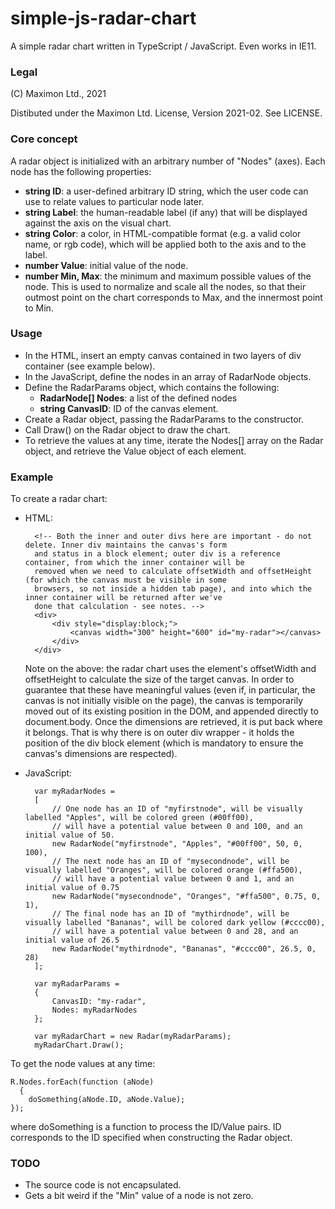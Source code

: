 # simple-js-radar-chart

A simple radar chart written in TypeScript / JavaScript. Even works in IE11.

### Legal

(C) Maximon Ltd., 2021

Distibuted under the Maximon Ltd. License, Version 2021-02. See LICENSE.

### Core concept

A radar object is initialized with an arbitrary number of "Nodes" (axes). Each node has the following properties:

* __string ID__: a user-defined arbitrary ID string, which the user code can use to relate values to particular node later.
* __string Label__: the human-readable label (if any) that will be displayed against the axis on the visual chart.
* __string Color__: a color, in HTML-compatible format (e.g. a valid color name, or rgb code), which will be applied both to the axis and to the label.
* __number Value__: initial value of the node.
* __number Min, Max__: the minimum and maximum possible values of the node. This is used to normalize and scale all the nodes, so that their outmost point on the chart corresponds to Max, and the innermost point to Min.

### Usage

* In the HTML, insert an empty canvas contained in two layers of div container (see example below).
* In the JavaScript, define the nodes in an array of RadarNode objects.
* Define the RadarParams object, which contains the following:
  * __RadarNode\[\] Nodes__: a list of the defined nodes
  * __string CanvasID__: ID of the canvas element.
* Create a Radar object, passing the RadarParams to the constructor.
* Call Draw() on the Radar object to draw the chart.
* To retrieve the values at any time, iterate the Nodes\[\] array on the Radar object, and retrieve the Value object of each element.

### Example

To create a radar chart:

* HTML:

        <!-- Both the inner and outer divs here are important - do not delete. Inner div maintains the canvas's form
        and status in a block element; outer div is a reference container, from which the inner container will be 
        removed when we need to calculate offsetWidth and offsetHeight (for which the canvas must be visible in some
        browsers, so not inside a hidden tab page), and into which the inner container will be returned after we've 
        done that calculation - see notes. -->
        <div>
            <div style="display:block;">
                <canvas width="300" height="600" id="my-radar"></canvas>
            </div>
        </div>
    
    Note on the above: the radar chart uses the element's offsetWidth and offsetHeight to calculate the size of the target canvas. In order to guarantee that these have meaningful values (even if, in particular, the canvas is not initially visible on the page), the canvas is temporarily moved out of its existing position in the DOM, and appended directly to document.body. Once the dimensions are retrieved, it is put back where it belongs. That is why there is on outer div wrapper - it holds the position of the div block element (which is mandatory to ensure the canvas's dimensions are respected).
    
* JavaScript:

        var myRadarNodes =
        [
            // One node has an ID of "myfirstnode", will be visually labelled "Apples", will be colored green (#00ff00),
            // will have a potential value between 0 and 100, and an initial value of 50.
            new RadarNode("myfirstnode", "Apples", "#00ff00", 50, 0, 100),
            // The next node has an ID of "mysecondnode", will be visually labelled "Oranges", will be colored orange (#ffa500),
            // will have a potential value between 0 and 1, and an initial value of 0.75
            new RadarNode("mysecondnode", "Oranges", "#ffa500", 0.75, 0, 1),
            // The final node has an ID of "mythirdnode", will be visually labelled "Bananas", will be colored dark yellow (#cccc00),
            // will have a potential value between 0 and 28, and an initial value of 26.5
            new RadarNode("mythirdnode", "Bananas", "#cccc00", 26.5, 0, 28)
        ];
        
        var myRadarParams = 
        {
            CanvasID: "my-radar",
            Nodes: myRadarNodes
        };
        
        var myRadarChart = new Radar(myRadarParams);
        myRadarChart.Draw();

To get the node values at any time:

    R.Nodes.forEach(function (aNode)
	  {
        doSomething(aNode.ID, aNode.Value);
    });
    
    
where doSomething is a function to process the ID/Value pairs. ID corresponds to the ID specified when constructing the Radar object.

### TODO

* The source code is not encapsulated.
* Gets a bit weird if the "Min" value of a node is not zero.

